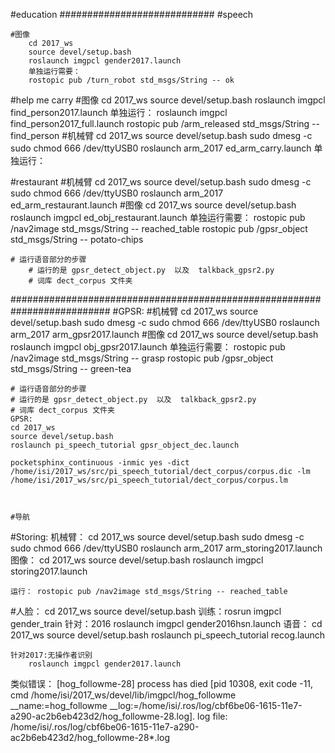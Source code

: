 #education
############################
#speech

    #图像
        cd 2017_ws
        source devel/setup.bash
        roslaunch imgpcl gender2017.launch
        单独运行需要：
        rostopic pub /turn_robot std_msgs/String -- ok
#help me carry
    #图像
        cd 2017_ws
        source devel/setup.bash
        roslaunch imgpcl find_person2017.launch
        单独运行：
        roslaunch imgpcl find_person2017_full.launch
        rostopic pub /arm_released std_msgs/String -- find_person
    #机械臂
        cd 2017_ws
        source devel/setup.bash
        sudo dmesg -c
        sudo chmod 666 /dev/ttyUSB0
        roslaunch arm_2017 ed_arm_carry.launch
        单独运行：
        
#restaurant
    #机械臂
        cd 2017_ws
        source devel/setup.bash
        sudo dmesg -c
        sudo chmod 666 /dev/ttyUSB0
        roslaunch arm_2017 ed_arm_restaurant.launch
    #图像
        cd 2017_ws
        source devel/setup.bash
        roslaunch imgpcl ed_obj_restaurant.launch
        单独运行需要：
        rostopic pub /nav2image std_msgs/String -- reached_table
        rostopic pub /gpsr_object std_msgs/String -- potato-chips

    # 运行语音部分的步骤
        # 运行的是 gpsr_detect_object.py  以及  talkback_gpsr2.py
        # 词库 dect_corpus 文件夹
##########################################################################
#GPSR:
    #机械臂
    cd 2017_ws
    source devel/setup.bash
    sudo dmesg -c
    sudo chmod 666 /dev/ttyUSB0
    roslaunch arm_2017 arm_gpsr2017.launch
    #图像
    cd 2017_ws
    source devel/setup.bash
    roslaunch imgpcl obj_gpsr2017.launch
    单独运行需要：
    rostopic pub /nav2image std_msgs/String -- grasp
    rostopic pub /gpsr_object std_msgs/String -- green-tea

    # 运行语音部分的步骤
    # 运行的是 gpsr_detect_object.py  以及  talkback_gpsr2.py
    # 词库 dect_corpus 文件夹
    GPSR:
    cd 2017_ws
    source devel/setup.bash
    roslaunch pi_speech_tutorial gpsr_object_dec.launch 

    pocketsphinx_continuous -inmic yes -dict /home/isi/2017_ws/src/pi_speech_tutorial/dect_corpus/corpus.dic -lm /home/isi/2017_ws/src/pi_speech_tutorial/dect_corpus/corpus.lm
    
    
    
    #导航
    
#Storing:
    机械臂：
        cd 2017_ws
        source devel/setup.bash
        sudo dmesg -c
        sudo chmod 666 /dev/ttyUSB0
        roslaunch arm_2017 arm_storing2017.launch
    图像：
        cd 2017_ws
        source devel/setup.bash
        roslaunch imgpcl storing2017.launch

    运行： rostopic pub /nav2image std_msgs/String -- reached_table
#人脸：
cd 2017_ws
source devel/setup.bash
    训练：rosrun imgpcl gender_train
    针对：2016
        roslaunch imgpcl gender2016hsn.launch
        语音：
        cd 2017_ws
        source devel/setup.bash
        roslaunch pi_speech_tutorial recog.launch
    
    针对2017:无操作者识别
        roslaunch imgpcl gender2017.launch

类似错误：
[hog_followme-28] process has died [pid 10308, exit code -11, cmd /home/isi/2017_ws/devel/lib/imgpcl/hog_followme __name:=hog_followme __log:=/home/isi/.ros/log/cbf6be06-1615-11e7-a290-ac2b6eb423d2/hog_followme-28.log].
log file: /home/isi/.ros/log/cbf6be06-1615-11e7-a290-ac2b6eb423d2/hog_followme-28*.log


